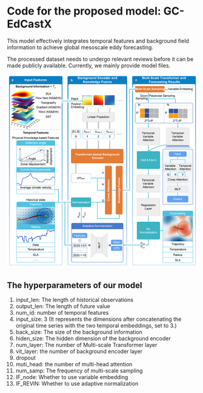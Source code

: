# Code for the proposed model: GC-EdCastX

This model effectively integrates temporal features and background field information to achieve global mesoscale eddy forecasting.

The processed dataset needs to undergo relevant reviews before it can be made publicly available. Currently, we mainly provide model files.

<img src="figure/GC-EdCastX.jpg" alt="model archtecture" style="zoom:80%;" />


## The hyperparameters of our model
1. input_len: The length of historical observations 
2. output_len: The length of future value
3. num_id: number of temporal features
4. input_size: 3 (It represents the dimensions after concatenating the original time series with the two temporal embeddings, set to 3.)
5. back_size: The size of the background information
6. hiden_size: The hidden dimension of the background encoder
7. num_layer: The number of Multi-scale Transformer layer
8. vit_layer: the number of background encoder layer
9. dropout
10. muti_head: the number of multi-head attention
11. num_samp: The frequency of multi-scale sampling
12. IF_node: Whether to use variable embedding
13. IF_REVIN: Whether to use adaptive normalization

